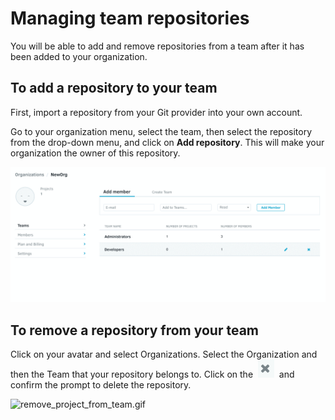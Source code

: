 # Managing team repositories

You will be able to add and remove repositories from a team after it has been added to your organization.

## To add a repository to your team

First, import a repository from your Git provider into your own account.

Go to your organization menu, select the team, then select the repository from the drop-down menu, and click on **Add repository**. This will make your organization the owner of this repository.

![](../../images/add-project-team.gif)

## To remove a repository from your team

Click on your avatar and select Organizations. Select the Organization and then the Team that your repository belongs to. Click on the  <img src="/images/Screenshot_2018-09-28_at_16.39.50.png" width="26" height="29" alt="Screenshot_2018-09-28_at_16.39.50.png" />  and confirm the prompt to delete the repository.

![remove_project_from_team.gif](../../images/remove_project_from_team.gif)
